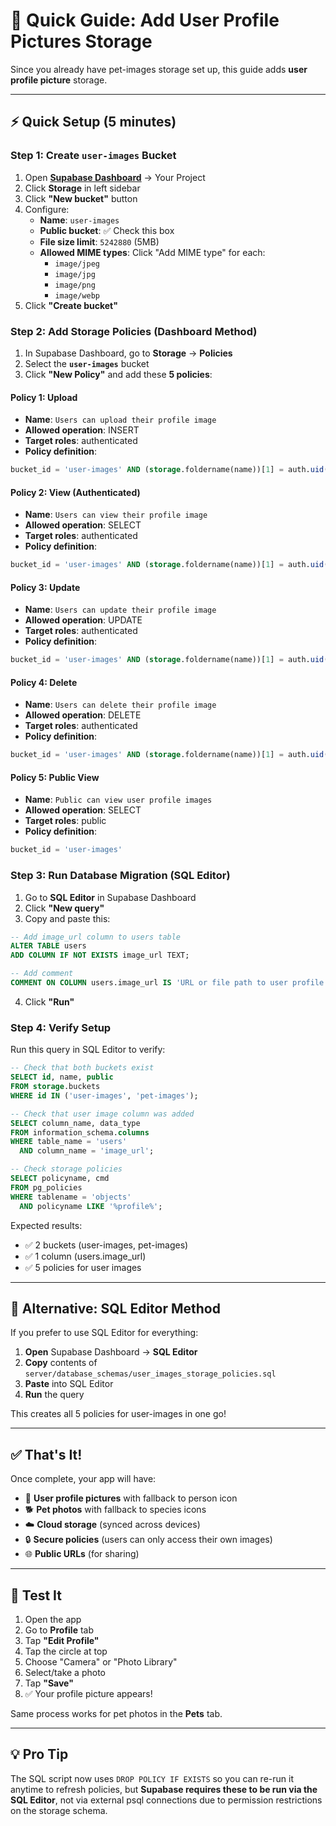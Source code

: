 # 🚀 Quick Guide: Add User Profile Pictures Storage

Since you already have pet-images storage set up, this guide adds **user profile picture** storage.

---

## ⚡ Quick Setup (5 minutes)

### **Step 1: Create `user-images` Bucket**

1. Open **[Supabase Dashboard](https://app.supabase.com)** → Your Project
2. Click **Storage** in left sidebar
3. Click **"New bucket"** button
4. Configure:
   - **Name**: `user-images`
   - **Public bucket**: ✅ Check this box
   - **File size limit**: `5242880` (5MB)
   - **Allowed MIME types**: Click "Add MIME type" for each:
     - `image/jpeg`
     - `image/jpg`
     - `image/png`
     - `image/webp`
5. Click **"Create bucket"**

### **Step 2: Add Storage Policies (Dashboard Method)**

1. In Supabase Dashboard, go to **Storage** → **Policies**
2. Select the **`user-images`** bucket
3. Click **"New Policy"** and add these **5 policies**:

#### **Policy 1: Upload**
- **Name**: `Users can upload their profile image`
- **Allowed operation**: INSERT
- **Target roles**: authenticated
- **Policy definition**:
```sql
bucket_id = 'user-images' AND (storage.foldername(name))[1] = auth.uid()::text
```

#### **Policy 2: View (Authenticated)**
- **Name**: `Users can view their profile image`
- **Allowed operation**: SELECT
- **Target roles**: authenticated
- **Policy definition**:
```sql
bucket_id = 'user-images' AND (storage.foldername(name))[1] = auth.uid()::text
```

#### **Policy 3: Update**
- **Name**: `Users can update their profile image`
- **Allowed operation**: UPDATE
- **Target roles**: authenticated
- **Policy definition**:
```sql
bucket_id = 'user-images' AND (storage.foldername(name))[1] = auth.uid()::text
```

#### **Policy 4: Delete**
- **Name**: `Users can delete their profile image`
- **Allowed operation**: DELETE
- **Target roles**: authenticated
- **Policy definition**:
```sql
bucket_id = 'user-images' AND (storage.foldername(name))[1] = auth.uid()::text
```

#### **Policy 5: Public View**
- **Name**: `Public can view user profile images`
- **Allowed operation**: SELECT
- **Target roles**: public
- **Policy definition**:
```sql
bucket_id = 'user-images'
```

### **Step 3: Run Database Migration (SQL Editor)**

1. Go to **SQL Editor** in Supabase Dashboard
2. Click **"New query"**
3. Copy and paste this:

```sql
-- Add image_url column to users table
ALTER TABLE users 
ADD COLUMN IF NOT EXISTS image_url TEXT;

-- Add comment
COMMENT ON COLUMN users.image_url IS 'URL or file path to user profile photo';
```

4. Click **"Run"**

### **Step 4: Verify Setup**

Run this query in SQL Editor to verify:

```sql
-- Check that both buckets exist
SELECT id, name, public 
FROM storage.buckets 
WHERE id IN ('user-images', 'pet-images');

-- Check that user image column was added
SELECT column_name, data_type 
FROM information_schema.columns 
WHERE table_name = 'users' 
  AND column_name = 'image_url';

-- Check storage policies
SELECT policyname, cmd 
FROM pg_policies 
WHERE tablename = 'objects' 
  AND policyname LIKE '%profile%';
```

Expected results:
- ✅ 2 buckets (user-images, pet-images)
- ✅ 1 column (users.image_url)
- ✅ 5 policies for user images

---

## 🎯 Alternative: SQL Editor Method

If you prefer to use SQL Editor for everything:

1. **Open** Supabase Dashboard → **SQL Editor**
2. **Copy** contents of `server/database_schemas/user_images_storage_policies.sql`
3. **Paste** into SQL Editor
4. **Run** the query

This creates all 5 policies for user-images in one go!

---

## ✅ That's It!

Once complete, your app will have:
- 👤 **User profile pictures** with fallback to person icon
- 🐕 **Pet photos** with fallback to species icons
- ☁️ **Cloud storage** (synced across devices)
- 🔒 **Secure policies** (users can only access their own images)
- 🌐 **Public URLs** (for sharing)

---

## 🧪 Test It

1. Open the app
2. Go to **Profile** tab
3. Tap **"Edit Profile"**
4. Tap the circle at top
5. Choose "Camera" or "Photo Library"
6. Select/take a photo
7. Tap **"Save"**
8. ✅ Your profile picture appears!

Same process works for pet photos in the **Pets** tab.

---

## 💡 Pro Tip

The SQL script now uses `DROP POLICY IF EXISTS` so you can re-run it anytime to refresh policies, but **Supabase requires these to be run via the SQL Editor**, not via external psql connections due to permission restrictions on the storage schema.

